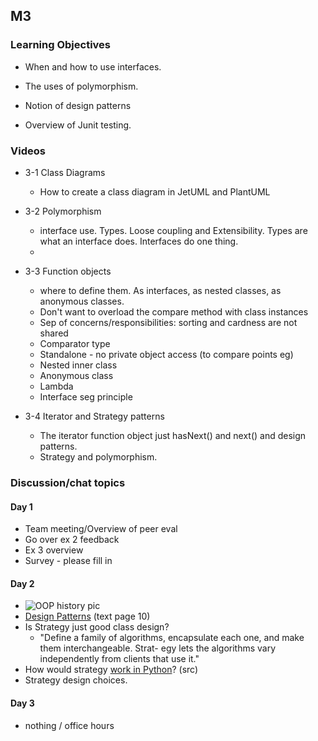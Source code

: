 ## M3

### Learning Objectives

- When and how to use interfaces. 

- The uses of polymorphism.

- Notion of design patterns

- Overview of Junit testing.


### Videos

* 3-1 Class Diagrams
  
  * How to create a class diagram in JetUML and PlantUML
* 3-2 Polymorphism
  
  * interface use. Types. Loose coupling and Extensibility. Types are what an interface does. Interfaces do one thing.
  * 
* 3-3 Function objects
  
  * where to define them. As interfaces, as nested classes, as anonymous classes.
  * Don't want to overload the compare method with class instances
  * Sep of concerns/responsibilities: sorting and cardness are not shared
  * Comparator type
  * Standalone - no private object access (to compare points eg)
  * Nested inner class 
  * Anonymous class
  * Lambda
  * Interface seg principle
* 3-4 Iterator and Strategy patterns
  
  * The iterator function object just hasNext() and next() and design patterns.
  * Strategy and polymorphism. 
  
  

### Discussion/chat topics

#### Day 1

- Team meeting/Overview of peer eval 
- Go over ex 2 feedback
- Ex 3 overview 
- Survey - please fill in

#### Day 2

- ![OOP history pic](img/unused/oop-history.png)
- [Design Patterns](https://medium.com/@kylegenebrown/design-patterns-smalltalk-and-the-lost-art-of-reading-code-1727d93fd7fa) (text page 10)	
- Is Strategy just good class design? 
  - "Define a family of algorithms, encapsulate each one, and make them interchangeable. Strat- egy lets the algorithms vary independently from clients that use it."
- How would strategy [work in Python](https://refactoring.guru/design-patterns/strategy/python/example)? (src)
- Strategy design choices.

#### Day 3

* nothing / office hours


